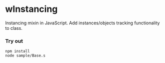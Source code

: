 # wInstancing

Instancing mixin in JavaScript. Add instances/objects tracking functionality to class.

### Try out
```
npm install
node sample/Base.s
```





